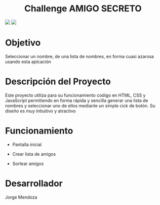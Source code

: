 <h1 align="center"> Challenge AMIGO SECRETO</h1>
<p align="left">
   <img src="https://img.shields.io/badge/STATUS-FINALIZADO-blue">
   <img src="https://img.shields.io/badge/VERSI%C3%93N-1.0-blue">
</p>

# Objetivo
  Seleccionar un nombre, de una lista de nombres, en forma cuasi azarosa usando esta aplcación

# Descripción del Proyecto
  Este proyecto utiliza para su funcionamiento codigo en HTML, CSS y JavaScript permitiendo en forma rápida y sencilla generar una lista de nombres y seleccionar uno de ellos mediante un simple cick de botón.
  Su diseño es muy intiuitivo y atractivo
  
# Funcionamiento
- Pantalla inicial

- Crear lista de amigos

- Sortear amigos

# Desarrollador
  Jorge Mendoza
